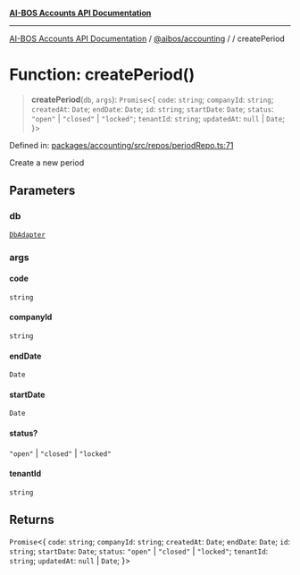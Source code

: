 [**AI-BOS Accounts API Documentation**](../../../README.md)

***

[AI-BOS Accounts API Documentation](../../../README.md) / [@aibos/accounting](../README.md) / [](../README.md) / createPeriod

# Function: createPeriod()

> **createPeriod**(`db`, `args`): `Promise`\<\{ `code`: `string`; `companyId`: `string`; `createdAt`: `Date`; `endDate`: `Date`; `id`: `string`; `startDate`: `Date`; `status`: `"open"` \| `"closed"` \| `"locked"`; `tenantId`: `string`; `updatedAt`: `null` \| `Date`; \}\>

Defined in: [packages/accounting/src/repos/periodRepo.ts:71](https://github.com/pohlai88/accounts/blob/48103fb36d28b2b9bfb33472b6de2f719773cde9/packages/accounting/src/repos/periodRepo.ts#L71)

Create a new period

## Parameters

### db

[`DbAdapter`](../../db/adapter/interfaces/DbAdapter.md)

### args

#### code

`string`

#### companyId

`string`

#### endDate

`Date`

#### startDate

`Date`

#### status?

`"open"` \| `"closed"` \| `"locked"`

#### tenantId

`string`

## Returns

`Promise`\<\{ `code`: `string`; `companyId`: `string`; `createdAt`: `Date`; `endDate`: `Date`; `id`: `string`; `startDate`: `Date`; `status`: `"open"` \| `"closed"` \| `"locked"`; `tenantId`: `string`; `updatedAt`: `null` \| `Date`; \}\>
